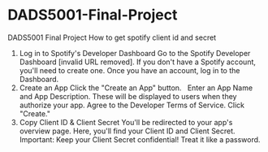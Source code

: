 # DADS5001-Final-Project
DADS5001 Final Project
How to get spotify client id and secret
1. Log in to Spotify's Developer Dashboard
Go to the Spotify Developer Dashboard [invalid URL removed].
If you don't have a Spotify account, you'll need to create one.
Once you have an account, log in to the Dashboard.   
2. Create an App
Click the "Create an App" button.   
Enter an App Name and App Description. These will be displayed to users when they authorize your app.
Agree to the Developer Terms of Service.
Click "Create."
3. Copy Client ID & Client Secret
You'll be redirected to your app's overview page.
Here, you'll find your Client ID and Client Secret.
Important: Keep your Client Secret confidential! Treat it like a password.
